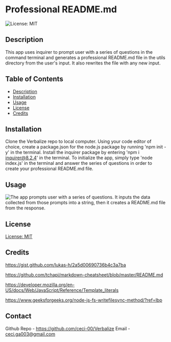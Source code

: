 # Professional README.md
![License: MIT](https://img.shields.io/badge/License-MIT-yellow.svg)

## Description
This app uses inquirer to prompt user with a series of questions in the command terminal and generates a professional README.md file in the utils directory from the user's input. It also rewrites the file with any new input.

## Table of Contents
* [Description](#description)
* [Installation](#installation)
* [Usage](#usage)
* [License](#license)
* [Credits](#credits)

## Installation
Clone the Verbalize repo to local computer. Using your code editor of choice, create a package.json for the node.js package by running 'npm init -y' in the terminal. Install the inquirer package by entering 'npm i inquirer@8.2.4' in the terminal. To initialize the app, simply type 'node index.js' in the terminal and answer the series of questions in order to create your professional README.md file.

## Usage
![The app prompts user with a series of questions. It inputs the data collected from those prompts into a string, then it creates a README.md file from the response.]()

## License
[License: MIT](https://opensource.org/licenses/MIT)

## Credits
https://gist.github.com/lukas-h/2a5d00690736b4c3a7ba

https://github.com/tchapi/markdown-cheatsheet/blob/master/README.md

https://developer.mozilla.org/en-US/docs/Web/JavaScript/Reference/Template_literals

https://www.geeksforgeeks.org/node-js-fs-writefilesync-method/?ref=lbp

## Contact
Github Repo - https://github.com/ceci-00/Verbalize
Email - ceci.ga003@gmail.com
